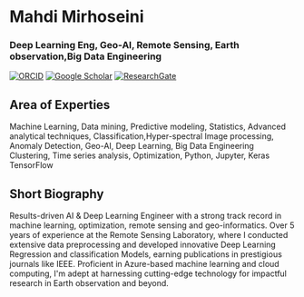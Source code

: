# Mahdi Mirhoseini 

### Deep Learning Eng, Geo-AI, Remote Sensing, Earth observation,Big Data Engineering

[![ORCID](https://img.shields.io/badge/ORCID-green)](https://orcid.org/0000-0002-0454-8626)
[![Google Scholar](https://img.shields.io/badge/Google_Scholar-red)](https://scholar.google.com/citations?user=I46BmaIAAAAJ&hl=en)
[![ResearchGate](https://img.shields.io/badge/ResearchGate-00CCBB?style=for-the-badge&logo=ResearchGate&logoColor=white)](https://www.researchgate.net/profile/Seyed-Mahdi-Mirhoseini-Nejad)

## Area of Experties 
 Machine Learning, Data mining, Predictive modeling, Statistics, Advanced analytical techniques, Classification,Hyper-spectral Image processing, Anomaly Detection, Geo-AI, Deep Learning, Big Data Engineering
Clustering, Time series analysis, Optimization, Python, Jupyter, Keras TensorFlow

## Short Biography

Results-driven AI \& Deep Learning Engineer with a strong track record in machine learning,  optimization, remote sensing and geo-informatics. Over 5 years of experience at the Remote Sensing Laboratory, where I conducted extensive data preprocessing and developed innovative Deep Learning Regression and classification Models, earning publications in prestigious journals like IEEE. Proficient in Azure-based machine learning and cloud computing, I'm adept at harnessing cutting-edge technology for impactful research in Earth observation and beyond.
